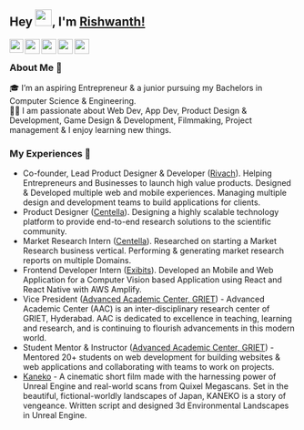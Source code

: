 ## Hey <img src="https://github.com/TheDudeThatCode/TheDudeThatCode/blob/master/Assets/Hi.gif" width="29px">, I'm [Rishwanth!](https://www.rishwanth.com/) 

<a href="https://www.linkedin.com/in/RishwanthPerumandla/">
  <img align="left" width="24px" src="https://cdn.jsdelivr.net/npm/simple-icons@v3/icons/linkedin.svg"  />
</a>
<a href="https://twitter.com/rishwanth1729">
  <img align="left" width="26px" src="https://cdn.jsdelivr.net/npm/simple-icons@v3/icons/twitter.svg" />
</a>
<a href="mailto:rishwanth.perumandla@hotmail.com">
  <img align="left" width="26px" src="https://cdn.jsdelivr.net/npm/simple-icons@v3/icons/gmail.svg" />
</a>
<a href="https://www.youtube.com/channel/UCnGr3eUbmg5gmbJ_PzX3fGQ">
  <img align="left" width="26px" src="https://cdn.jsdelivr.net/npm/simple-icons@v3/icons/youtube.svg" />
</a>
<a href="https://dev.to/rishwanthperumandla">
  <img align="left" width="26px" src="https://cdn.jsdelivr.net/npm/simple-icons@v3/icons/medium.svg" />
</a>

<br />

### About Me 🚀
🎓 I’m an aspiring Entrepreneur & a junior pursuing my Bachelors in Computer Science & Engineering. </br>
👨‍💻  I am passionate about Web Dev, App Dev, Product Design & Development, Game Design & Development, Filmmaking, Project management & I enjoy learning new things. </br>

### My Experiences 🙌
- Co-founder, Lead Product Designer & Developer ([Rivach](https://www.rivach.com/)). Helping Entrepreneurs and Businesses to launch high value products. Designed & Developed multiple web and mobile experiences. Managing multiple design and development teams to build applications for clients.
- Product Designer ([Centella](https://centella.co.in/)). Designing a highly scalable technology platform to provide end-to-end research solutions to the scientific community.
- Market Research Intern ([Centella](https://centella.co.in/)). Researched on starting a Market Research business vertical. Performing & generating market research reports on multiple Domains.
- Frontend Developer Intern ([Exibits](https://exibits.io)). Developed an Mobile and Web Application for a Computer Vision based Application using React and React Native with AWS Amplify.
- Vice President ([Advanced Academic Center, GRIET](https://www.aacgriet.com)) - Advanced Academic Center (AAC) is an inter-disciplinary research center of GRIET, Hyderabad. AAC is dedicated to excellence in teaching, learning and research, and is continuing to flourish advancements in this modern world.  
- Student Mentor & Instructor ([Advanced Academic Center, GRIET](https://www.aacgriet.com)) - Mentored 20+ students on web development for building websites & web applications and collaborating with teams to work on projects.
-  [Kaneko](https://youtu.be/RYD3EqWPZtQ) - A cinematic short film made with the harnessing power of Unreal Engine and real-world scans from Quixel Megascans. Set in the beautiful, fictional-worldly landscapes of Japan, KANEKO is a story of vengeance. Written script and designed 3d Environmental Landscapes in Unreal Engine.
